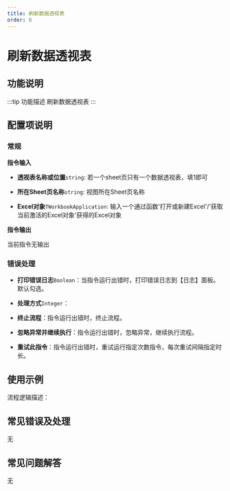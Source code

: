 ```yaml
---
title: 刷新数据透视表
order: 8
---
```


# 刷新数据透视表

## 功能说明

:::tip 功能描述
刷新数据透视表
:::

## 配置项说明

### 常规

**指令输入**

- **透视表名称或位置**`string`: 若一个sheet页只有一个数据透视表，填1即可

- **所在Sheet页名称**`string`: 视图所在Sheet页名称

- **Excel对象**`TWorkbookApplication`: 输入一个通过函数'打开或新建Excel'/'获取当前激活的Excel对象'获得的Excel对象


**指令输出**

当前指令无输出

### 错误处理

- **打印错误日志**`Boolean`：当指令运行出错时，打印错误日志到【日志】面板。默认勾选。

- **处理方式**`Integer`：

 - **终止流程**：指令运行出错时，终止流程。

 - **忽略异常并继续执行**：指令运行出错时，忽略异常，继续执行流程。

 - **重试此指令**：指令运行出错时，重试运行指定次数指令，每次重试间隔指定时长。

## 使用示例

流程逻辑描述：

## 常见错误及处理

无

## 常见问题解答

无


